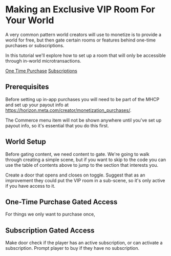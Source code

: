# Making an Exclusive VIP Room For Your World

A very common pattern world creators will use to monetize is to provide a world for free, but then gate certain rooms or features behind one-time purchases or subscriptions.

In this tutorial we'll explore how to set up a room that will only be accessible through in-world microtransactions.

[One Time Purchase](#one-time-purchase-gated-access)
[Subscriptions](#subscription-gated-access)

## Prerequisites 

Before setting up in-app purchases you will need to be part of the MHCP and set up your payout info at https://horizon.meta.com/creator/monetization_purchases/.

The Commerce menu item will not be shown anywhere until you've set up payout info, so it's essential that you do this first.

## World Setup
Before gating content, we need content to gate. 
We're going to walk through creating a simple scene, but if you want to skip to the code you can use the table of contents above to jump
to the section that interests you.

Create a door that opens and closes on toggle.
Suggest that as an improvement they could put the VIP room in a sub-scene, so it's only active if you have access to it.

## One-Time Purchase Gated Access

For things we only want to purchase once,

## Subscription Gated Access

Make door check if the player has an active subscription, or can activate a subscription. Prompt player to buy if they have no subscription.
